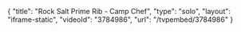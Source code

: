 {
    "title": "Rock Salt Prime Rib - Camp Chef",
    "type": "solo",
    "layout": "iframe-static",
    "videoId": "3784986",
    "url": "\/tvpembed\/3784986"
}